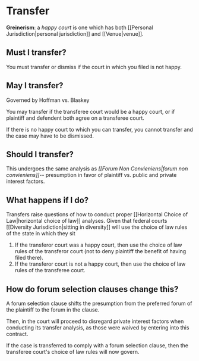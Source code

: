 # Transfer

**Greinerism**: a *happy court* is one which has both [[Personal Jurisdiction|personal jurisdiction]] and [[Venue|venue]].

## Must I transfer?

You must transfer or dismiss if the court in which you filed is not happy.

## May I transfer?
Governed by Hoffman vs. Blaskey

You may transfer if the transferee court would be a happy court, or if plaintiff and defendent both agree on a transferee court.

If there is no happy court to which you can transfer, you cannot transfer and the case may have to be dismissed.

## Should I transfer?
This undergoes the same analysis as *[[Forum Non Convieniens|forum non convieniens]]*-- presumption in favor of plaintiff vs. public and private interest factors.

## What happens if I do?
Transfers raise questions of how to conduct proper [[Horizontal Choice of Law|horizontal choice of law]] analyses. Given that federal courts [[Diversity Jurisdiction|sitting in diversity]] will use the choice of law rules of the state in which they sit
1. If the transferor court was a happy court, then use the choice of law rules of the transferor court (not to deny plaintiff the benefit of having filed there).
2. If the transferor court is not a happy court, then use the choice of law rules of the transferee court.

## How do forum selection clauses change this?
A forum selection clause shifts the presumption from the preferred forum of the plaintiff to the forum in the clause.

Then, in the court will proceed to disregard private interest factors when conducting its transfer analysis, as those were waived by entering into this contract.

If the case is transferred to comply with a forum selection clause, then the transferee court's choice of law rules will now govern.